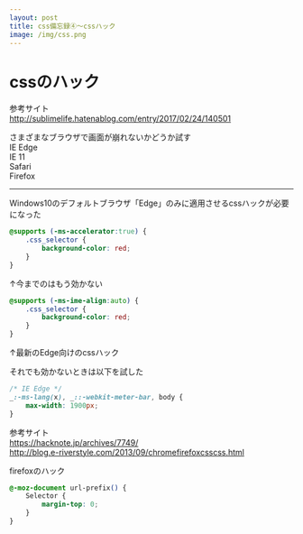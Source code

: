 ```yaml
---
layout: post
title: css備忘録④～cssハック
image: /img/css.png
---
```


# cssのハック

参考サイト   
http://sublimelife.hatenablog.com/entry/2017/02/24/140501  

さまざまなブラウザで画面が崩れないかどうか試す   
IE Edge   
IE 11   
Safari   
Firefox   

---

Windows10のデフォルトブラウザ「Edge」のみに適用させるcssハックが必要になった   

```css
@supports (-ms-accelerator:true) {
	.css_selector {
	    background-color: red;
	}
}
```
↑今までのはもう効かない   

```css
@supports (-ms-ime-align:auto) {
	.css_selector {
	    background-color: red;
	}
}
```
↑最新のEdge向けのcssハック   

それでも効かないときは以下を試した   

```css
/* IE Edge */
_:-ms-lang(x), _::-webkit-meter-bar, body {
	max-width: 1900px;
}
```


参考サイト   
https://hacknote.jp/archives/7749/   
http://blog.e-riverstyle.com/2013/09/chromefirefoxcsscss.html   

firefoxのハック   
```css
@-moz-document url-prefix() {
	Selector {
		margin-top: 0;
	}
}
```